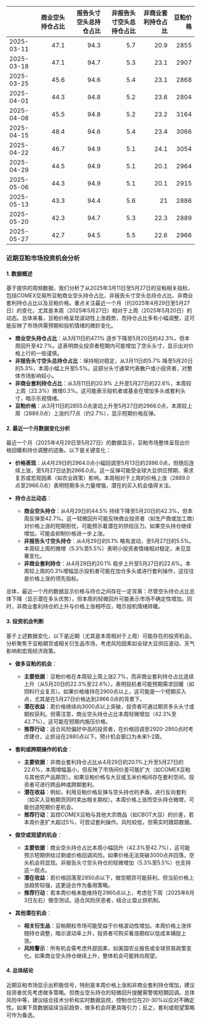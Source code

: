 |            |   商业空头持仓占比 |   报告头寸空头总持仓占比 |   非报告头寸空头总持仓占比 |   非商业套利持仓占比 |   豆粕价格 |
|:-----------|-------------------:|-------------------------:|---------------------------:|---------------------:|-----------:|
| 2025-03-11 |               47.1 |                     94.3 |                        5.7 |                 20.9 |       2855 |
| 2025-03-18 |               47.1 |                     94.7 |                        5.3 |                 23.1 |       2907 |
| 2025-03-25 |               45.6 |                     94.6 |                        5.4 |                 23.1 |       2868 |
| 2025-04-01 |               44.3 |                     94.8 |                        5.2 |                 23.6 |       2804 |
| 2025-04-08 |               45.5 |                     94.8 |                        5.2 |                 23.2 |       3164 |
| 2025-04-15 |               48.4 |                     94.6 |                        5.4 |                 23.4 |       3066 |
| 2025-04-22 |               46.7 |                     94.9 |                        5.1 |                 24.1 |       3054 |
| 2025-04-29 |               44.5 |                     94.9 |                        5.1 |                 20.1 |       2964 |
| 2025-05-06 |               44.3 |                     94.9 |                        5.1 |                 20.1 |       2915 |
| 2025-05-13 |               43.3 |                     94.4 |                        5.6 |                 21   |       2886 |
| 2025-05-20 |               42.3 |                     94.7 |                        5.3 |                 22.3 |       2889 |
| 2025-05-27 |               42.7 |                     94.5 |                        5.5 |                 22.6 |       2966 |

### 近期豆粕市场投资机会分析

#### 1. 数据概述
基于提供的周频数据，我们分析了从2025年3月11日至5月27日的豆粕相关指标，包括COMEX交易所豆粕商业空头持仓占比、非报告头寸空头总持仓占比、非商业套利持仓占比以及豆粕价格。重点关注最近一个月（约2025年4月29日至5月27日）的变化，尤其是本周（2025年5月27日）相对于上周（2025年5月20日）的动态。总体来看，豆粕价格呈现波动性上涨趋势，而持仓占比多有小幅调整，这可能反映了市场供需预期和投机情绪的微妙变化。

- **商业空头持仓占比**：从3月11日的47.1% 逐步下降至5月20日的42.3%，但本周回升至42.7%。这表明商业投资者短期内可能增加了空头头寸，显示出对价格上行的一些谨慎。
- **非报告头寸空头总持仓占比**：保持相对稳定，从3月11日的5.7% 降至5月20日的5.3%，本周小幅上升至5.5%。这部分头寸通常代表散户或小投资者，对整体市场影响较小。
- **非商业套利持仓占比**：从3月11日的20.9% 上升至5月27日的22.6%，本周较上周（22.3%）微增0.3%。这可能表示投机者或基金在增加多头或套利头寸，暗示乐观情绪。
- **豆粕价格**：从3月11日的2855.0点波动上升至5月27日的2966.0点，本周较上周（2889.0点）上涨约77点（约2.7%），显示短期价格反弹。

#### 2. 最近一个月数据变化分析
最近一个月（2025年4月29日至5月27日）的数据显示，豆粕市场整体呈现出价格回暖和持仓调整的迹象。以下是关键变化：

- **价格表现**：从4月29日的2964.0点小幅回调至5月13日的2886.0点，但随后连续上涨，至5月27日达到2966.0点。这一反弹可能受全球大豆供应预期、需求复苏或宏观因素（如农业政策）影响。本周相对于上周的价格上涨（2889.0点至2966.0点）表明短期多头力量增强，潜在的买入机会值得关注。
  
- **持仓占比动态**：
  - **商业空头持仓**：从4月29日的44.5% 持续下降至5月20日的42.3%，但本周反弹至42.7%。这一轻微回升可能反映商业投资者（如生产商或加工商）对价格上涨的短期担忧，可能预示着潜在的供给压力。如果空头持仓继续增加，可能会抑制价格进一步上涨。
  - **非报告头寸空头持仓**：从4月29日的5.1% 略有波动，至5月27日的5.5%。本周较上周的微增（5.3%至5.5%）表明小投资者情绪相对稳定，未见显著变化。
  - **非商业套利持仓**：从4月29日的20.1% 稳步上升至5月27日的22.6%。本周较上周的0.3%增幅显示投机者可能在加仓多头或进行套利操作，这往往是价格上涨的领先指标。

总体，最近一个月的数据显示价格与持仓之间存在一定背离：尽管空头持仓占比总体下降（显示潜在多头优势），但本周的轻微回升可能表示市场不确定性增加。同时，非商业套利持仓的上升与价格上涨相呼应，暗示投机情绪转暖。

#### 3. 投资机会判断
基于上述数据变化，以下是近期（尤其是本周相对于上周）可能存在的投资机会。分析聚焦于豆粕期货或相关衍生品市场，考虑风险因素如全球大豆供应波动、天气影响和宏观经济政策。

- **做多豆粕的机会**：
  - **主要依据**：豆粕价格在本周较上周上涨2.7%，而非商业套利持仓占比连续上升（从5月20日的22.3%至22.6%），表明投机者可能预期需求回暖（如饲料行业复苏）。如果价格维持在2900点以上，这可能是一个短期买入点，尤其是在5月27日价格达到2966.0点的背景下。
  - **潜在收益**：若价格继续向3000点以上突破，投资者可通过期货多头头寸或期权获利。但需注意，商业空头持仓占比本周轻微增加（42.3%至42.7%），这可能在短期内施压价格。
  - **推荐行动**：适合风险偏好中高的投资者，在价格回调至2920-2950点时考虑建仓，止损设在2880点以下。预计机会窗口为未来1-2周。

- **套利或跨期操作的机会**：
  - **主要依据**：非商业套利持仓占比从4月29日的20.1%上升至5月27日的22.6%，本周增幅虽小，但反映了市场间价差可能扩大（如COMEX豆粕与其他农产品期货）。如果豆粕价格与大豆或玉米价格间存在套利空间，投资者可进行跨品种或跨期套利。
  - **潜在收益**：例如，利用豆粕价格反弹与空头持仓的矛盾，进行反向套利（如买入豆粕期货同时卖出相关期权）。本周价格上涨而空头持仓微增，可能创造短期价差机会。
  - **推荐行动**：监控COMEX豆粕与其他大宗商品（如CBOT大豆）的价差，若本周价差扩大超过5%，可尝试套利操作。风险较低，但需实时跟踪数据。

- **做空或观望的机会**：
  - **主要依据**：商业空头持仓占比本周小幅回升（42.3%至42.7%），这可能预示短期供给过剩或价格回调风险。如果价格无法突破3000点并回落，空头机会将显现。非报告头寸空头持仓的轻微增加（5.3%至5.5%）也支持这一观点。
  - **潜在收益**：若价格回落至2850点以下，做空期货可能获利。但当前价格上涨趋势较强，这更适合作为备用策略。
  - **推荐行动**：若本周价格未能维持在2960点以上，考虑在下周（2025年6月3日左右）做空测试。适合风险厌恶者，结合止盈止损机制。

- **其他潜在机会**：
  - **相关衍生品**：豆粕期权市场可能受益于价格波动性增加。本周价格上涨伴随持仓调整，暗示波动率上升，投资者可购买看涨期权以低成本捕捉上涨。
  - **风险警示**：所有机会需考虑外部因素，如美国农业报告或全球贸易政策变化。如果商业空头持仓继续上升，整体机会可能转向观望。

#### 4. 总体结论
近期豆粕市场显示出积极信号，特别是本周价格上涨和非商业套利持仓增加，建议投资者优先考虑做多策略。但商业空头持仓的轻微回升提醒需警惕短期回调。总体风险中等，建议结合技术分析和实时数据监控，控制仓位在20-30%以应对不确定性。如果下周数据延续当前趋势，做多机会将更具吸引力；反之，套利或观望策略可作为备选。